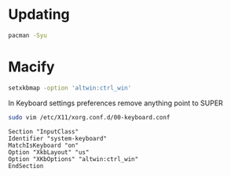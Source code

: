 # Updating
``` bash
pacman -Syu
```

# Macify
```bash 
setxkbmap -option 'altwin:ctrl_win'
```

In Keyboard settings preferences remove anything point to SUPER

```bash
sudo vim /etc/X11/xorg.conf.d/00-keyboard.conf
```


```
Section "InputClass"
Identifier "system-keyboard"
MatchIsKeyboard "on"
Option "XkbLayout" "us"
Option "XKbOptions" "altwin:ctrl_win"
EndSection
```
